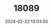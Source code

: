 ---
title: "18089"
category: "Posorites turneri"
draft: false
date: 2024-02-22 13:03:50
languages:
  English: ["Border Ranges Treesnail"]
---